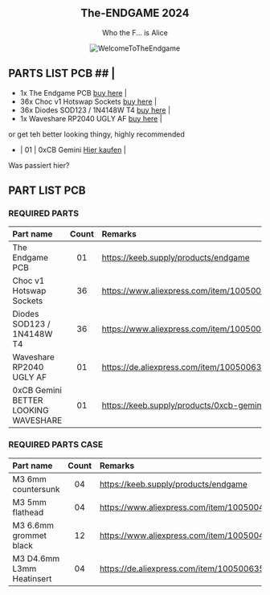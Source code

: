 <div align="center">

## The-ENDGAME 2024 ##

Who the F... is Alice

</div>

<div align="center">
  <img src="https://github.com/OldMan6955/TheEndgame2024/blob/main/IMAGES/WelcomeToTheEndgame.gif" alt="WelcomeToTheEndgame">
</div>



## PARTS LIST PCB ##                            |

- 1x The Endgame PCB             [buy here](https://keeb.supply/products/endgame) |
- 36x Choc v1 Hotswap Sockets     [buy here](https://www.aliexpress.com/item/1005004916925259.html?) |
- 36x Diodes SOD123 / 1N4148W T4  [buy here](https://de.aliexpress.com/item/1005006354505058.html?) |
- 1x Waveshare RP2040 UGLY AF    [buy here](https://de.aliexpress.com/item/1005006354505058.html?) |

or get teh better looking thingy, highly recommended

- | 01 | 0xCB Gemini                 [Hier kaufen](https://keeb.supply/products/0xcb-gemini) |



Was passiert hier?

## PART LIST PCB

### REQUIRED PARTS

| Part name     | Count | Remarks | 
| :------------ | :---: | :------ |
| The Endgame PCB     | 01 | https://keeb.supply/products/endgame |
| Choc v1 Hotswap Sockets      | 36 | https://www.aliexpress.com/item/1005004916925259.html? |
| Diodes SOD123 / 1N4148W T4   | 36 | https://www.aliexpress.com/item/1005004309686841.html?  |
| Waveshare RP2040 UGLY AF     | 01 | https://de.aliexpress.com/item/1005006354505058.html? |
| 0xCB Gemini BETTER LOOKING WAVESHARE  | 01 | https://keeb.supply/products/0xcb-gemini |



### REQUIRED PARTS CASE

| Part name     | Count | Remarks | 
| :------------ | :---: | :------ |
| M3 6mm countersunk     | 04 | https://keeb.supply/products/endgame |
| M3 5mm flathead      | 04 | https://www.aliexpress.com/item/1005004916925259.html? |
| M3 6.6mm grommet black   | 12 | https://www.aliexpress.com/item/1005004309686841.html?  |
| M3 D4.6mm L3mm Heatinsert    | 04 | https://de.aliexpress.com/item/1005006354505058.html? |

